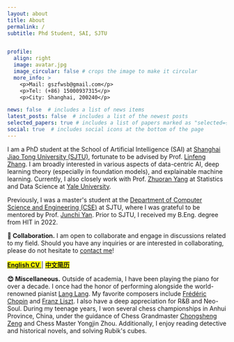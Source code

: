 ```yaml
---
layout: about
title: About
permalink: /
subtitle: Phd Student, SAI, SJTU


profile:
  align: right
  image: avatar.jpg
  image_circular: false # crops the image to make it circular
  more_info: > 
    <p>Mail: gszfwsb@gmail.com</p>
    <p>Tel: (+86) 15000937315</p>
    <p>City: Shanghai, 200240</p>

news: false  # includes a list of news items
latest_posts: false  # includes a list of the newest posts
selected_papers: true # includes a list of papers marked as "selected={true}"
social: true  # includes social icons at the bottom of the page
---
```


I am a PhD student at the School of Artificial Intelligence (SAI) at [Shanghai Jiao Tong University (SJTU)](https://en.sjtu.edu.cn/), fortunate to be advised by Prof. [Linfeng Zhang](http://www.zhanglinfeng.tech/). I am broadly interested in various aspects of data-centric AI, deep learning theory (especially in foundation models), and explainable machine learning. Currently, I also closely work with Prof. [Zhuoran Yang](https://zhuoranyang.github.io/) at Statistics and Data Science at [Yale University](https://statistics.yale.edu/).

Previously, I was a master's student at the [Department of Computer Science and Engineering (CSE)](https://www.cs.sjtu.edu.cn/en/) at SJTU, where I was grateful to be mentored by Prof. [Junchi Yan](https://thinklab.sjtu.edu.cn/). Prior to SJTU, I received my B.Eng. degree from HIT in 2022.

<b>👋 Collaboration.</b> I am open to collaborate and engage in discussions related to my field. Should you have any inquiries or are interested in collaborating, please do not hesitate to <a href='mailto:gszfwsb@gmail.com'> contact me</a>!

<!-- linke to cv -->
<mark> <a href='/assets/pdf/cv_en_shaobowang.pdf'> <b>English CV</b> </a> </mark> | <mark> <a href='/assets/pdf/cv_zh_shaobowang.pdf'> <b>中文简历</b></a> </mark>

<b>:blush: Miscellaneous.</b> Outside of academia, I have been playing the piano for over a decade. I once had the honor of performing alongside the world-renowned pianist [Lang Lang](https://en.wikipedia.org/wiki/Lang_Lang). My favorite composers include [Frédéric Chopin](https://en.wikipedia.org/wiki/Fr%C3%A9d%C3%A9ric_Chopin) and [Franz Liszt](https://en.wikipedia.org/wiki/Franz_Liszt). I also have a deep appreciation for R&B and Neo-Soul. During my teenage years, I won several chess championships in Anhui Province, China, under the guidance of Chess Grandmaster [Chongsheng Zeng](https://en.wikipedia.org/wiki/Zeng_Chongsheng) and Chess Master Yongjin Zhou. Additionally, I enjoy reading detective and historical novels, and solving Rubik's cubes.

